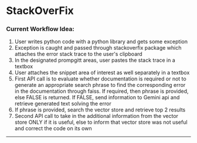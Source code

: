 # StackOverFix

### Current Workflow Idea:

1. User writes python code with a python library and gets some exception
2. Exception is caught and passed through stackoverfix package which attaches the error stack trace to the user's clipboard
3. In the designated prompgitt areas, user pastes the stack trace in a textbox
4. User attaches the snippet area of interest as well separately in a textbox
5. First API call is to evaluate whether documentation is required or not to generate an appropriate search phrase to find the corresponding error in the documentation through faiss. If required, then phrase is provided, else FALSE is returned. If FALSE, send information to Gemini api and retrieve generated text solving the error
6. If phrase is provided, search the vector store and retrieve top 2 results
7. Second API call to take in the additional information from the vector store ONLY if it is useful, else to inform that vector store was not useful and correct the code on its own

---
